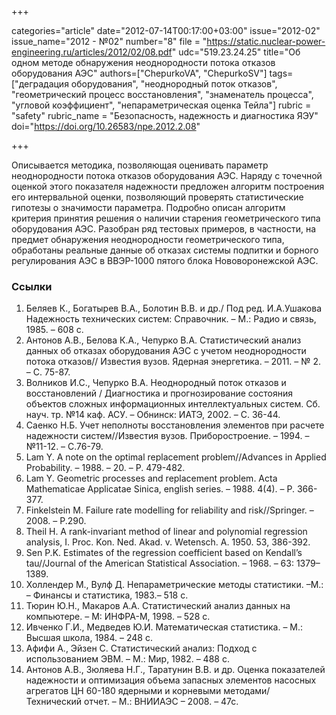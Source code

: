 +++

categories="article"
date="2012-07-14T00:17:00+03:00"
issue="2012-02"
issue_name="2012 - №02"
number="8"
file = "https://static.nuclear-power-engineering.ru/articles/2012/02/08.pdf"
udc="519.23.24.25"
title="Об одном методе обнаружения неоднородности потока отказов оборудования АЭС"
authors=["ChepurkoVA", "ChepurkoSV"]
tags=["деградация оборудования", "неоднородный поток отказов", "геометрический процесс восстановления", "знаменатель процесса", "угловой коэффициент", "непараметрическая оценка Тейла"]
rubric = "safety"
rubric_name = "Безопасность, надежность и диагностика ЯЭУ"
doi="https://doi.org/10.26583/npe.2012.2.08"

+++

Описывается методика, позволяющая оценивать параметр неоднородности потока отказов оборудования АЭС. Наряду с точечной оценкой этого показателя надежности предложен алгоритм построения его интервальной оценки, позволяющий проверять статистические гипотезы о значимости параметра. Подробно описан алгоритм критерия принятия решения о наличии старения геометрического типа оборудования АЭС. Разобран ряд тестовых примеров, в частности, на предмет обнаружения неоднородности геометрического типа, обработаны реальные данные об отказах системы подпитки и борного регулирования АЭС в ВВЭР-1000 пятого блока Нововоронежской АЭС.

### Ссылки

1. Беляев К., Богатырев В.А., Болотин В.В. и др./ Под ред. И.А.Ушакова Надежность технических систем: Справочник. – М.: Радио и связь, 1985. – 608 с.
2. Антонов А.В., Белова К.А., Чепурко В.А. Статистический анализ данных об отказах оборудования АЭС с учетом неоднородности потока отказов// Известия вузов. Ядерная энергетика. – 2011. – № 2. – С. 75-87.
3. Волников И.С., Чепурко В.А. Неоднородный поток отказов и восстановлений / Диагностика и прогнозирование состояния объектов сложных информационных интеллектуальных систем. Сб. науч. тр. №14 каф. АСУ. – Обнинск: ИАТЭ, 2002. – С. 36-44.
4. Саенко Н.Б. Учет неполноты восстановления элементов при расчете надежности систем//Известия вузов. Приборостроение. – 1994. – №11-12. – С.76-79.
5. Lam Y. A note on the optimal replacement problem//Advances in Applied Probability. – 1988. – 20. – P. 479-482.
6. Lam Y. Geometric processes and replacement problem. Acta Mathematicae Applicatae Sinica, english series. – 1988. 4(4). – P. 366-377.
7. Finkelstein M. Failure rate modelling for reliability and risk//Springer. – 2008. – P.290.
8. Theil Н. A rank-invariant method of linear and polynomial regression analysis, I. Proc. Kon. Ned. Akad. v. Wetensch. A. 1950. 53, 386-392.
9. Sen P.K. Estimates of the regression coefficient based on Kendall’s tau//Journal of the American Statistical Association. – 1968. – 63: 1379–1389.
10. Холлендер М., Вулф Д. Непараметрические методы статистики. –М.: – Финансы и статистика, 1983.– 518 с.
11. Тюрин Ю.Н., Макаров А.А. Статистический анализ данных на компьютере. – М: ИНФРА-М, 1998. – 528 с.
12. Ивченко Г.И., Медведев Ю.И. Математическая статистика. – М.: Высшая школа, 1984. – 248 с.
13. Афифи А., Эйзен С. Статистический анализ: Подход с использованием ЭВМ. – М.: Мир, 1982. – 488 с.
14. Антонов А.В., Зюляева Н.Г., Таратунин В.В. и др. Оценка показателей надежности и оптимизация объема запасных элементов насосных агрегатов ЦН 60-180 ядерными и корневыми методами/ Технический отчет. – М.: ВНИИАЭС – 2008. – 47с.